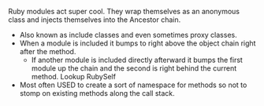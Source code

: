 Ruby modules act super cool. They wrap themselves as an anonymous class and injects themselves into the Ancestor chain.

* Also known as include classes and even sometimes proxy classes.
* When a module is included it bumps to right above the object chain right after the method.
  * If another module is included directly afterward it bumps the first module up the chain and the second is right behind the current method. Lookup RubySelf
* Most often USED to create a sort of namespace for methods so not to stomp on existing methods along the call stack.